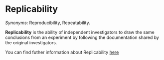 # Replicability

*Synonyms*: Reproducibility, Repeatability.

**Replicability** is the ability of independent investigators to draw the same conclusions from an experiment by following the documentation shared by the original investigators.

You can find futher information about Replicability [here](../../T3.4/L2.Reproducibility.md)
